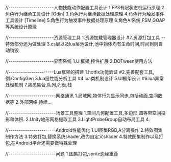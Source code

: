//----------------------人物技能动作配置工具设计
1.FPS有限状态机运行原理
2.角色行为继承工具设计                  [Odin]
3.角色行为继承数据处理原理
4.角色行为触发事件工具设计              [Timeline]
5.角色行为触发事件数据处理原理
6.角色AI系统,FSM,GOAP等系统设计原理     


//----------------------资源管理工具
1.资源加载管理器设计
#2.资源打包工具                                                     --特效部分还为做处理
3.cs层以及lua层池设计,池中物体均有生命时间,时间到则自动销毁


//----------------------界面系统
1.UI框架,控件扩展
2.DOTween使用方法


//----------------------Lua框架的搭建
1.hotfix功能验证
#2.完善配套工具,例:ConfigGen
3.lua层性能分析工具
#4.lua类机制设计
5.UI框架设计
#6.lua异常处理机制
7.熟悉集合,队列,列表,栈


//-----------------------网络通讯
1.局域网,物体行为显示同步,包括动画,空间数据等
2.外部网络,待续...


//-----------------------场景工具整理
1.空间几何配置工具,多边形,圆等带空间投影和体积.
2.Unity地形网格提取工具
3.LightProbeGroup自动布局工具
4.


//-----------------------Android性能优化
1.UI图集RGB,A分离操作
2.特效图集制作方法
3.特效打包,替换系统shader,改为自定义shader
4.特效图集制作以及打包,在Android平台还需要做特殊处理


//-----------------------问题
1.图集打包,sprite边缘重叠